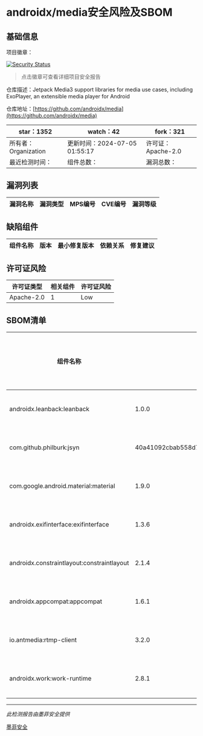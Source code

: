 # androidx/media安全风险及SBOM

## 基础信息

项目徽章：

[![Security Status](https://www.murphysec.com/platform3/v31/badge/1808927431911563264.svg)](https://www.murphysec.com/console/report/1692961075932979200/1808927431911563264)

> 点击徽章可查看详细项目安全报告

仓库描述：Jetpack Media3 support libraries for media use cases, including ExoPlayer, an extensible media player for Android

仓库地址：[https://github.com/androidx/media](https://github.com/androidx/media)

| star：1352 | watch：42 | fork：321 |
| ----------- | -------------- | ------------ |
| 所有者：Organization | 更新时间：2024-07-05 01:55:17 | 许可证：Apache-2.0 |
| 最近检测时间： | 组件总数： | 漏洞总数： |




## 漏洞列表

| 漏洞名称 | 漏洞类型 | MPS编号 | CVE编号 | 漏洞等级 |
| ------- | ------ | ------- | ------ | ----- |





## 缺陷组件

| 组件名称 | 版本 | 最小修复版本 | 依赖关系 | 修复建议 |
| -------- | ---- | ------------ | -------- | -------- |





## 许可证风险

| 许可证类型 | 相关组件 | 许可证风险 |
| ---------- | -------- | ---------- |
|Apache-2.0|1|Low|




## SBOM清单

| 组件名称 | 组件版本 | 是否直接依赖 | 仓库 |
| -------- | -------- | ------------ | ---- |
|androidx.leanback:leanback|1.0.0|直接依赖|maven|
|com.github.philburk:jsyn|40a41092cbab558d7d410ec43d93bb1e4121e86a|直接依赖|maven|
|com.google.android.material:material|1.9.0|直接依赖|maven|
|androidx.exifinterface:exifinterface|1.3.6|直接依赖|maven|
|androidx.constraintlayout:constraintlayout|2.1.4|直接依赖|maven|
|androidx.appcompat:appcompat|1.6.1|直接依赖|maven|
|io.antmedia:rtmp-client|3.2.0|直接依赖|maven|
|androidx.work:work-runtime|2.8.1|直接依赖|maven|


------

*此检测报告由墨菲安全提供*

[墨菲安全](www.murphysec.com)